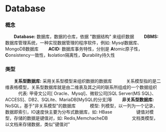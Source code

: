 # Database
### 概念
&emsp;&emsp;**Database:** 数据库，数据的仓库，依据 "数据结构" 来组织数据
&emsp;&emsp;**DBMS:** 数据库管理系统，一种实现数据管理的程序软件，例如: Mysql数据库、MongoDB数据库
&emsp;&emsp;**ACID:** 数据库事务特性，分别是 **A**tomic原子性，**C**onsistency一致性，**I**solation隔离性，**D**urability持久性
### 类型
&emsp;&emsp;**关系型数据库:** 采用关系型模型来组织数据的数据库
&emsp;&emsp;&emsp;关系模型指的是二维表格模型，关系型数据库就是由二维表及其之间的联系所组成的一个数据组织
&emsp;&emsp;&emsp;代表: 甲骨文公司[ Oracle、Mysql]、微软公司[SQL Server(MS SQL)、ACCESS]、DB2、SQLite、MariaDB[MySQL的分支]等
&emsp;&emsp;**非关系型数据库:** NoSQL，基于"非关系模型"的数据库
&emsp;&emsp;&emsp;模型: 列模型，以一列为一个记录，数据即索引，IO速度快主要为分布式数据库，如: HBase
&emsp;&emsp;&emsp;&emsp;&emsp; 键值对模型，存储的数据是键值对，如: Redis,MemchacheDB
&emsp;&emsp;&emsp;&emsp;&emsp; 文档类模型，以文档来存储数据，类似"键值对"
